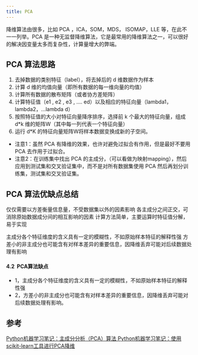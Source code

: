 ```yaml
---
title: PCA
---
```


 降维算法由很多，比如 PCA ，ICA，SOM，MDS， ISOMAP，LLE 等，在此不一一列举。PCA 是一种无监督降维算法，它是最常用的降维算法之一，可以很好的解决因变量太多而复杂性，计算量增大的弊端。

## PCA 算法思路

1. 去掉数据的类别特征（label），将去掉后的 d 维数据作为样本
2. 计算 d 维的均值向量（即所有数据的每一维向量的均值）
3. 计算所有数据的散布矩阵（或者协方差矩阵）
4. 计算特征值（e1 , e2 , e3 , .... ed）以及相应的特征向量（lambda1，lambda2，...lambda d）
5. 按照特征值的大小对特征向量降序排序，选择前 k 个最大的特征向量，组成 d*k 维的矩阵W（其中每一列代表一个特征向量）
6. 运行 d*K 的特征向量矩阵W将样本数据变换成新的子空间。

- 注意1：虽然 PCA 有降维的效果，也许对避免过拟合有作用，但是最好不要用 PCA 去作用于过拟合。
- 注意2：在训练集中找出 PCA 的主成分，（可以看做为映射mapping），然后应用到测试集和交叉验证集中，而不是对所有数据集使用 PCA 然后再划分训练集，测试集和交叉验证集。

## PCA 算法优缺点总结

仅仅需要以方差衡量信息量，不受数据集以外的因素影响
各主成分之间正交，可消除原始数据成分间的相互影响的因素
计算方法简单，主要运算时特征值分解，易于实现

主成分各个特征维度的含义具有一定的模糊性，不如原始样本特征的解释性强
方差小的非主成分也可能含有对样本差异的重要信息，因降维丢弃可能对后续数据处理有影响

#### 4.2  PCA算法缺点

-   1，主成分各个特征维度的含义具有一定的模糊性，不如原始样本特征的解释性强
-   2，方差小的非主成分也可能含有对样本差异的重要信息，因降维丢弃可能对后续数据处理有影响。

## 参考

[Python机器学习笔记：主成分分析（PCA）算法 ](https://www.cnblogs.com/wj-1314/p/8032780.html)
[Python机器学习笔记：使用scikit-learn工具进行PCA降维](https://www.cnblogs.com/wj-1314/p/10144700.html)